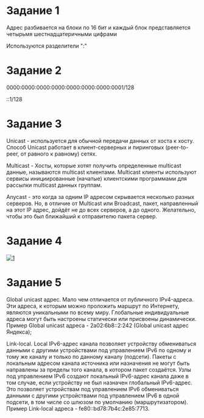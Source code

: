 # Задание 1
Адрес разбивается на блоки по 16 бит и каждый блок представляется четырьмя шестнадцатеричными цифрами

Используются разделители ":"
# Задание 2
0000:0000:0000:0000:0000:0000:0000:0001/128

::1/128
# Задание 3
Unicast - используется для обычной передачи данных от хоста к хосту. 
Способ Unicast работает в клиент-серверных и пиринговых (peer-to-peer, от равного к равному) сетях.

Multicast - Хосты, которые хотят получить определенные multicast данные, называются multicast клиентами. 
Multicast клиенты используют сервисы инициированные (начатые) клиентскими программами для рассылки multicast данных группам.

Anycast - это когда за одним IP адресом скрывается несколько разных серверов. 
Но, в отличие от Multicast или Broadcast, пакет, направленный на этот IP адрес, дойдёт не до всех серверов, а до одного. 
Желательно, чтобы это был ближайший к отправителю пакета сервер.
# Задание 4
<a href="https://ibb.co/s968gRq"><img src="https://i.ibb.co/hFZ3g9V/1.png" alt="1" border="0"></a>
# Задание 5
Global unicast адрес. Мало чем отличается от публичного IPv4-адреса. 
Эти адреса, к которым можно проложить маршрут по Интернету, являются уникальными по всему миру. 
Глобальные индивидуальные адреса могут быть настроены статически или присвоены динамически. 
Пример Global unicast адреса - 2a02:6b8::2:242 (Global unicast адрес Яндекса);

Link-local. 
Local IPv6-адрес канала позволяет устройству обмениваться данными с другими устройствами под управлением IPv6 по одному и тому же каналу и только по данному каналу (подсети). 
Пакеты с локальным адресом канала источника или назначения не могут быть направлены за пределы того канала, в котором пакет создаётся. 
Узлы под управлением IPv6 создают локальный IPv6-адрес канала даже в том случае, если устройству не был назначен глобальный IPv6-адрес. 
Это позволяет устройствам под управлением IPv6 обмениваться данными с другими устройствами под управлением IPv6 в одной подсети, в том числе со шлюзом по умолчанию (маршрутизатором). 
Пример Link-local адреса - fe80::bd78:7b4c:2e85:7713.
